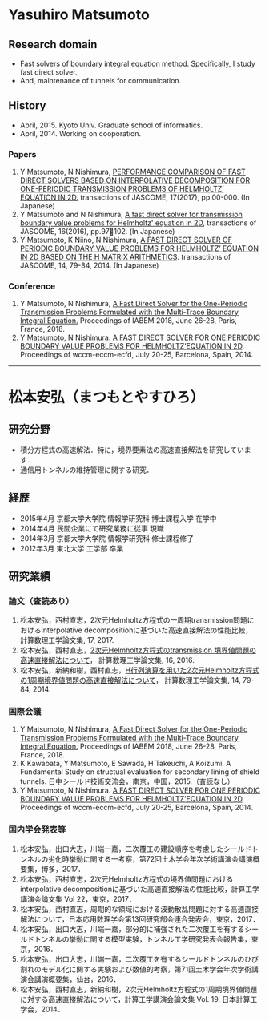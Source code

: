 # Yasuhiro Matsumoto

## Research domain
- Fast solvers of boundary integral equation method. Specifically, I study fast direct solver.
- And, maintenance of tunnels for communication.

## History
- April, 2015. Kyoto Univ. Graduate school of informatics. 
- April, 2014. Working on cooporation.

### Papers
1. Y Matsumoto, N Nishimura, [PERFORMANCE COMPARISON OF FAST DIRECT SOLVERS BASED ON INTERPOLATIVE DECOMPOSITION FOR ONE-PERIODIC TRANSMISSION PROBLEMS OF HELMHOLTZ’ EQUATION IN 2D.](http://gspsun1.gee.kyoto-u.ac.jp/JASCOME/denshi-journal/17/JA1721.pdf) transactions of JASCOME, 17(2017), pp.00-000. (In Japanese)
1. Y Matsumoto and N Nishimura, [A fast direct solver for transmission boundary value problems for Helmholtz' equation in 2D](http://gspsun1.gee.kyoto-u.ac.jp/JASCOME/denshi-journal/16/JA1622.pdf), transactions of JASCOME, 16(2016), pp.97􏰀102. (In Japanese)
1. Y Matsumoto, K Niino, N Nishimura, [A FAST DIRECT SOLVER OF PERIODIC BOUNDARY VALUE PROBLEMS FOR HELMHOLTZ’ EQUATION IN 2D BASED ON THE H MATRIX ARITHMETICS](http://gspsun1.gee.kyoto-u.ac.jp/JASCOME/denshi-journal/14/JA1418.pdf). transactions of JASCOME, 14, 79-84, 2014. (In Japanese)

### Conference
1. Y Matsumoto, N Nishimura, [A Fast Direct Solver for the One-Periodic Transmission Problems Formulated with the Multi-Trace Boundary Integral Equation.](https://project.inria.fr/iabem2018/files/2018/06/book-of-abstracts_iabem2018.pdf) Proceedings of IABEM 2018, June 26-28, Paris, France, 2018.
1. Y Matsumoto, N Nishimura. [A FAST DIRECT SOLVER FOR ONE PERIODIC BOUNDARY VALUE PROBLEMS FOR HELMHOLTZ’EQUATION IN 2D](http://www.wccm-eccm-ecfd2014.org/admin/files/fileabstract/a2739.pdf).  Proceedings of wccm-eccm-ecfd, July 20-25, Barcelona, Spain, 2014.

-------

# 松本安弘（まつもとやすひろ）

## 研究分野
- 積分方程式の高速解法．特に，境界要素法の高速直接解法を研究しています．
- 通信用トンネルの維持管理に関する研究．

## 経歴
- 2015年4月 京都大学大学院 情報学研究科 博士課程入学 在学中
- 2014年4月 民間企業にて研究業務に従事 現職
- 2014年3月 京都大学大学院 情報学研究科 修士課程修了
- 2012年3月 東北大学 工学部 卒業

## 研究業績

### 論文（査読あり）
1. 松本安弘，西村直志，2次元Helmholtz方程式の一周期transmission問題におけるinterpolative decompositionに基づいた高速直接解法の性能比較， 計算数理工学論文集, 17, 2017.
1. 松本安弘，西村直志，[2次元Helmholtz方程式のtransmission 境界値問題の高速直接解法について](http://gspsun1.gee.kyoto-u.ac.jp/JASCOME/denshi-journal/16/JA1622.pdf)， 計算数理工学論文集, 16, 2016.
1. 松本安弘，新納和樹，西村直志，[H行列演算を用いた2次元Helmholtz方程式の1周期境界値問題の高速直接解法について](http://gspsun1.gee.kyoto-u.ac.jp/JASCOME/denshi-journal/14/JA1418.pdf)， 計算数理工学論文集, 14, 79-84, 2014.

### 国際会議
1. Y Matsumoto, N Nishimura, [A Fast Direct Solver for the One-Periodic Transmission Problems Formulated with the Multi-Trace Boundary Integral Equation.](https://project.inria.fr/iabem2018/files/2018/06/book-of-abstracts_iabem2018.pdf) Proceedings of IABEM 2018, June 26-28, Paris, France, 2018.
1. K Kawabata, Y Matsumoto, E Sawada, H Takeuchi, A Koizumi. A Fundamental Study on structual evaluation for secondary lining of shield tunnels. 日中シールド技術交流会，南京，中国，2015.（査読なし）
1. Y Matsumoto, N Nishimura. [A FAST DIRECT SOLVER FOR ONE PERIODIC BOUNDARY VALUE PROBLEMS FOR HELMHOLTZ’EQUATION IN 2D](http://www.wccm-eccm-ecfd2014.org/admin/files/fileabstract/a2739.pdf).  Proceedings of wccm-eccm-ecfd, July 20-25, Barcelona, Spain, 2014.

### 国内学会発表等
1. 松本安弘，出口大志，川端一嘉，二次覆工の建設順序を考慮したシールドトンネルの劣化時挙動に関する一考察，第72回土木学会年次学術講演会講演概要集，博多，2017．
1. 松本安弘，西村直志，2次元Helmholtz方程式の境界値問題におけるinterpolative decompositionに基づいた高速直接解法の性能比較，計算工学講演会論文集 Vol 22，東京，2017．
1. 松本安弘，西村直志，周期的な領域における波動散乱問題に対する高速直接解法について，日本応用数理学会第13回研究部会連合発表会，東京，2017．
1. 松本安弘，出口大志，川端一嘉，部分的に補強された二次覆工を有するシールドトンネルの挙動に関する模型実験，トンネル工学研究発表会報告集，東京，2016．
1. 松本安弘，出口大志，川端一嘉，二次覆工を有するシールドトンネルのひび割れのモデル化に関する実験および数値的考察，第71回土木学会年次学術講演会講演概要集，仙台，2016．
1. 松本安弘，西村直志，新納和樹，2次元Helmholtz方程式の1周期境界値問題に対する高速直接解法について，計算工学講演会論文集 Vol. 19. 日本計算工学会，2014．

